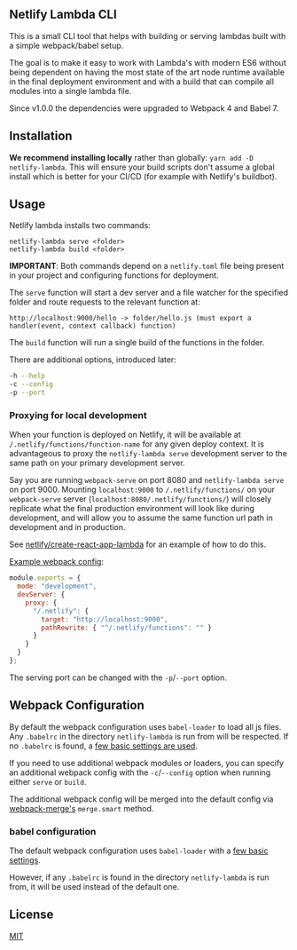 ## Netlify Lambda CLI

This is a small CLI tool that helps with building or serving lambdas built with a simple webpack/babel setup.

The goal is to make it easy to work with Lambda's with modern ES6 without being dependent on having the most state of the art node runtime available in the final deployment environment and with a build that can compile all modules into a single lambda file.

Since v1.0.0 the dependencies were upgraded to Webpack 4 and Babel 7.

## Installation

**We recommend installing locally** rather than globally: `yarn add -D netlify-lambda`. This will ensure your build scripts don't assume a global install which is better for your CI/CD (for example with Netlify's buildbot).

## Usage

Netlify lambda installs two commands:

```
netlify-lambda serve <folder>
netlify-lambda build <folder>
```

**IMPORTANT**: Both commands depend on a `netlify.toml` file being present in your project and configuring functions for deployment.

The `serve` function will start a dev server and a file watcher for the specified folder and route requests to the relevant function at:

```
http://localhost:9000/hello -> folder/hello.js (must export a handler(event, context callback) function)
```

The `build` function will run a single build of the functions in the folder.

There are additional options, introduced later:
```bash
-h --help
-c --config
-p --port
```

### Proxying for local development

When your function is deployed on Netlify, it will be available at `/.netlify/functions/function-name` for any given deploy context. It is advantageous to proxy the `netlify-lambda serve` development server to the same path on your primary development server.

Say you are running `webpack-serve` on port 8080 and `netlify-lambda serve` on port 9000. Mounting `localhost:9000` to `/.netlify/functions/` on your `webpack-serve` server (`localhost:8080/.netlify/functions/`) will closely replicate what the final production environment will look like during development, and will allow you to assume the same function url path in development and in production.

See [netlify/create-react-app-lambda](https://github.com/netlify/create-react-app-lambda/blob/3b5fac5fcbcba0e775b755311d29242f0fc1d68e/package.json#L19) for an example of how to do this.

[Example webpack config](https://github.com/imorente/netlify-functions-example/blob/master/webpack.development.config):

```js
module.exports = {
  mode: "development",
  devServer: {
    proxy: {
      "/.netlify": {
        target: "http://localhost:9000",
        pathRewrite: { "^/.netlify/functions": "" }
      }
    }
  }
};
```

The serving port can be changed with the `-p`/`--port` option.

## Webpack Configuration

By default the webpack configuration uses `babel-loader` to load all js files. Any `.babelrc` in the directory `netlify-lambda` is run from will be respected. If no `.babelrc` is found, a [few basic settings are used](https://github.com/netlify/netlify-lambda/blob/master/lib/build.js#L11-L15a).

If you need to use additional webpack modules or loaders, you can specify an additional webpack config with the `-c`/`--config` option when running either `serve` or `build`.

The additional webpack config will be merged into the default config via [webpack-merge's](https://www.npmjs.com/package/webpack-merge) `merge.smart` method.

### babel configuration

The default webpack configuration uses `babel-loader` with a [few basic settings](https://github.com/netlify/netlify-lambda/blob/master/lib/build.js#L19-L33).

However, if any `.babelrc` is found in the directory `netlify-lambda` is run from, it will be used instead of the default one.

## License

[MIT](LICENSE)
